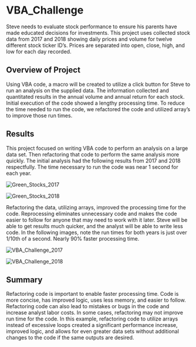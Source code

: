 # VBA_Challenge
Steve needs to evaluate stock performance to ensure his parents have made educated decisions for investments.  This project uses collected stock data from 2017 and 2018 showing daily prices and volume for twelve different stock ticker ID’s.  Prices are separated into open, close, high, and low for each day recorded.

## Overview of Project
    
Using VBA code, a macro will be created to utilize a click button for Steve to run an analysis on the supplied data.  The information collected and quantitated results in the annual volume and annual return for each stock.   Initial execution of the code showed a lengthy processing time.  To reduce the time needed to run the code, we refactored the code and utilized array’s to improve those run times.  

## Results

  This project focused on writing VBA code to perform an analysis on a large data set.  Then refactoring that code to perform the same analysis more quickly.  The initial analysis had the following results from 2017 and 2018 respectfully.  The time necessary to run the code was near 1 second for each year. 
  
![Green_Stocks_2017](https://user-images.githubusercontent.com/79231355/112048782-c4adc600-8b1c-11eb-8d74-9a2a372482de.png)

![Green_Stocks_2018](https://user-images.githubusercontent.com/79231355/112048789-c6778980-8b1c-11eb-80b2-034687d9bcf2.png)
  
  
  Refactoring the data, utilizing arrays, improved the processing time for the code.  Reprocessing eliminates unnecessary code and makes the code easier to follow for anyone that may need to work with it later.  Steve will be able to get results much quicker, and the analyst will be able to write less code.  In the following images, note the run times for both years is just over 1/10th of a second.  Nearly 90% faster processing time.
  
  
![VBA_Challenge_2017](https://user-images.githubusercontent.com/79231355/112049223-54ec0b00-8b1d-11eb-8f5b-4cb5fef43124.png)

![VBA_Challenge_2018](https://user-images.githubusercontent.com/79231355/112049228-561d3800-8b1d-11eb-876d-4fe46a694ecf.png)

 ## Summary
 
 Refactoring code is important to enable faster processing time.  Code is more concise, has improved logic, uses less memory, and easier to follow.  Refactoring code can also lead to mistakes or bugs in the code and increase analyst labor costs.  In some cases, refactoring may not improve run time for the code.  In this example, refactoring code to utilize arrays instead of excessive loops created a significant performance increase, improved logic, and allows for even greater data sets without additional changes to the code if the same outputs are desired. 
